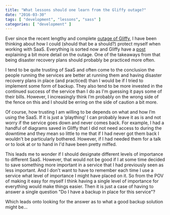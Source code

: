 ```yaml
---
title: "What lessons should one learn from the Gliffy outage?"
date: "2016-03-30"
tags: [ "development", "lessons", "sass" ]
categories: [ "development" ]
---
```


Ever since the recent lengthy and complete
[outage of Gliffy](http://support.gliffy.com/entries/98911057-RESOLVED-Gliffy-Online-System-Outage-),
I have been thinking about how I could (should that be a should?) protect
myself when working with SaaS. Everything is sorted now and Gliffy have a
[post](https://www.gliffy.com/blog/2016/03/25/turtle-and-the-hare/) explaining
a bit more detail on the outage. One of the takeaways from that being disaster
recovery plans should probably be practiced more often.

I tend to be quite trusting of SaaS and often come to the conclusion the people
running the services are better at running them and having disaster recovery
plans in place (and practiced) than I would be if I tried to implement some
form of backup. They also tend to be more invested in the continued success of
the service than I do as I'm guessing it pays some of their bills.
However, I increasingly think I’m probably on the wrong side of the fence on
this and I should be erring on the side of caution a bit more.

Of course, how trusting I am willing to be depends on what and how I’m using
the SaaS. If it is just a ‘plaything’ I can probably leave it as is and not
worry if the service goes down and never comes back. For example, I had a
handful of diagrams saved in Gliffy that I did not need access to during the
downtime and they mean so little to me that if I had never got them back I
wouldn't be particularly bothered. However, if I had needed them for a talk or
to look at or to hand in I'd have been pretty miffed.

This leads me to wonder if I should designate different levels of importance to
different SaaS. However, that would not be good if I at some time decided to
save something more important in a service that I had previously seen as less
important. And I don't want to have to remember each time I use a service what
level of importance I might have placed on it. So from the POV of making it
easy for myself I think having a single level of importance for everything
would make things easier. Then it is just a case of having to answer a single
question "Do I have a backup in place for this service"?

Which leads onto looking for the answer as to what a good backup solution might
be...
